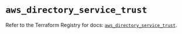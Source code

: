 # `aws_directory_service_trust`

Refer to the Terraform Registry for docs: [`aws_directory_service_trust`](https://registry.terraform.io/providers/hashicorp/aws/6.3.0/docs/resources/directory_service_trust).
